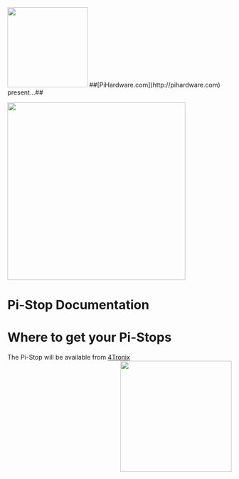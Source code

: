 <img src="img/pihwlogotm.png" width=180 />
##[PiHardware.com](http://pihardware.com) present...##
<p>
<img src="img/LogoDesignNormal.png" width=400 />

# Pi-Stop Documentation #

# Where to get your Pi-Stops #

The Pi-Stop will be available from [4Tronix](http://4Tronix.com)
<img style="float:right" src="img/4tronix.jpg" width=250 />

